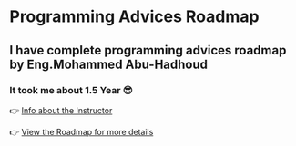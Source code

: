 # Programming Advices Roadmap

## I have complete programming advices roadmap by Eng.Mohammed Abu-Hadhoud

### It took me about 1.5 Year 😎

👉 <a href="https://www.linkedin.com/in/abuhadhoud" target="_blank">Info about the Instructor</a>

👉 <a href="https://programmingadvices.com/p/roadmap" target="_blank">View the Roadmap for more details</a>
